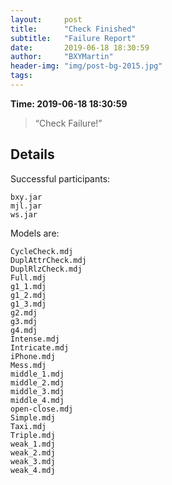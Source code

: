 ```yaml
---
layout:     post
title:      "Check Finished"
subtitle:   "Failure Report"
date:       2019-06-18 18:30:59
author:     "BXYMartin"
header-img: "img/post-bg-2015.jpg"
tags:
---
```


**Time: 2019-06-18 18:30:59**

> “Check Failure!”


## Details

Successful participants:

```
bxy.jar
mjl.jar
ws.jar
```

Models are:

```
CycleCheck.mdj
DuplAttrCheck.mdj
DuplRlzCheck.mdj
Full.mdj
g1_1.mdj
g1_2.mdj
g1_3.mdj
g2.mdj
g3.mdj
g4.mdj
Intense.mdj
Intricate.mdj
iPhone.mdj
Mess.mdj
middle_1.mdj
middle_2.mdj
middle_3.mdj
middle_4.mdj
open-close.mdj
Simple.mdj
Taxi.mdj
Triple.mdj
weak_1.mdj
weak_2.mdj
weak_3.mdj
weak_4.mdj
```

